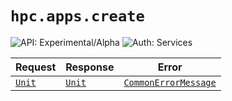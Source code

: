 # `hpc.apps.create`

![API: Experimental/Alpha](https://img.shields.io/static/v1?label=API&message=Experimental/Alpha&color=orange&style=flat-square)
![Auth: Services](https://img.shields.io/static/v1?label=Auth&message=Services&color=informational&style=flat-square)



| Request | Response | Error |
|---------|----------|-------|
|<code><a href='https://kotlinlang.org/api/latest/jvm/stdlib/kotlin/-unit/'>Unit</a></code>|<code><a href='https://kotlinlang.org/api/latest/jvm/stdlib/kotlin/-unit/'>Unit</a></code>|<code><a href='/docs/reference/dk.sdu.cloud.CommonErrorMessage.md'>CommonErrorMessage</a></code>|


